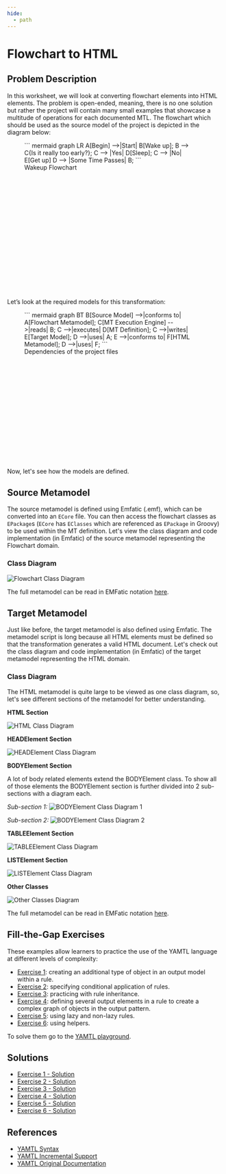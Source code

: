 ```yaml
---
hide:
  - path
---
```


# Flowchart to HTML

## Problem Description

In this worksheet, we will look at converting flowchart elements into HTML elements. The problem is open-ended, meaning, there is no one solution but rather the project will contain many small examples that showcase a multitude of operations for each documented MTL. The flowchart which should be used as the source model of the project is depicted in the diagram below:

<figure markdown style="height:350px;width:400px">
  ``` mermaid
  graph LR
    A[Begin] -->|Start| B[Wake up];
    B --> C{Is it really too early?};
    C --> |Yes| D[Sleep];
    C --> |No| E[Get up]
    D --> |Some Time Passes| B;
  ```
  <figcaption>Wakeup Flowchart</figcaption>
</figure>

Let’s look at the required models for this transformation:

<figure markdown style="height:350px;width:400px">
  ``` mermaid
  graph BT
      B[Source Model] -->|conforms to| A[Flowchart Metamodel];
      C[MT Execution Engine] -->|reads| B;
      C -->|executes| D[MT Definition];
      C -->|writes| E[Target Model];
      D -->|uses| A;
      E -->|conforms to| F[HTML Metamodel];
      D -->|uses| F;
  ```
  <figcaption>Dependencies of the project files</figcaption>
</figure>

Now, let's see how the models are defined.

## Source Metamodel

The source metamodel is defined using Emfatic (.emf), which can be converted into an `ECore` file. You can then access the flowchart classes as `EPackage`s (`ECore` has `EClasses` which are referenced as `EPackage` in Groovy) to be used within the MT definition. Let's view the class diagram and code implementation (in Emfatic) of the source metamodel representing the Flowchart domain.

### Class Diagram

![Flowchart Class Diagram](../assets/images/flowchart-class-diagram.png)

The full metamodel can be read in EMFatic notation [here](https://raw.githubusercontent.com/yamtl/examples/master/FlowchartToHTML_exercises/model/flowchart.emf).

## Target Metamodel

Just like before, the target metamodel is also defined using Emfatic. The metamodel script is long because all HTML elements must be defined so that the transformation generates a valid HTML document. Let's check out the class diagram and code implementation (in Emfatic) of the target metamodel representing the HTML domain.

### Class Diagram

The HTML metamodel is quite large to be viewed as one class diagram, so, let's see different sections of the metamodel for better understanding.

**HTML Section**

![HTML Class Diagram](../assets/images/html-abstract-uml.png)

**HEADElement Section**

![HEADElement Class Diagram](../assets/images/headelement-section.png)

**BODYElement Section**

A lot of body related elements extend the BODYElement class. To show all of those elements the BODYElement section is further divided into 2 sub-sections with a diagram each.

*Sub-section 1:*
![BODYElement Class Diagram 1](../assets/images/bodyelement-section1.png)

*Sub-section 2:*
![BODYElement Class Diagram 2](../assets/images/bodyelement-section2.png)

**TABLEElement Section**

![TABLEElement Class Diagram](../assets/images/tableelement-section.png)

**LISTElement Section**

![LISTElement Class Diagram](../assets/images/listelement-section.png)

**Other Classes**

![Other Classes Diagram](../assets/images/other-classes-section.png)

The full metamodel can be read in EMFatic notation [here](https://raw.githubusercontent.com/yamtl/examples/master/FlowchartToHTML_exercises/model/html.emf).

## Fill-the-Gap Exercises

These examples allow learners to practice the use of the YAMTL language at different levels of complexity: 

* [Exercise 1](../exercises-problems/exercise1.md): creating an additional type of object in an output model within a rule.
* [Exercise 2](../exercises-problems/exercise2.md): specifying conditional application of rules.
* [Exercise 3](../exercises-problems/exercise3.md): practicing with rule inheritance.
* [Exercise 4](../exercises-problems/exercise4.md): defining several output elements in a rule to create a complex graph of objects in the output pattern.
* [Exercise 5](../exercises-problems/exercise5.md): using lazy and non-lazy rules.
* [Exercise 6](../exercises-problems/exercise6.md): using helpers.

To solve them go to the [YAMTL playground](https://yamtl.github.io/playground/?activities=https://yamtl.github.io/playground-activities/yamtl-demo-activity.yml).


## Solutions

* [Exercise 1 - Solution](../exercises-solutions/solution1.md)
* [Exercise 2 - Solution](../exercises-solutions/solution2.md)
* [Exercise 3 - Solution](../exercises-solutions/solution3.md)
* [Exercise 4 - Solution](../exercises-solutions/solution4.md)
* [Exercise 5 - Solution](../exercises-solutions/solution5.md)
* [Exercise 6 - Solution](../exercises-solutions/solution6.md)

## References

* [YAMTL Syntax](https://dl.acm.org/doi/10.1145/3239372.3239386)
* [YAMTL Incremental Support](https://link.springer.com/article/10.1007/s10009-020-00583-y)
* [YAMTL Original Documentation](https://arturboronat.github.io/yamtl/)